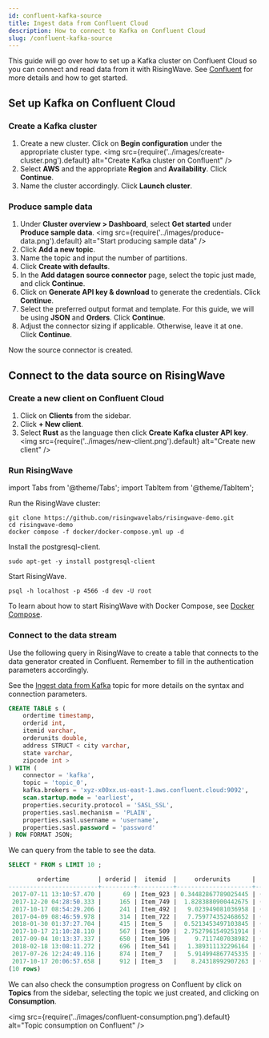 ```yaml
---
id: confluent-kafka-source
title: Ingest data from Confluent Cloud
description: How to connect to Kafka on Confluent Cloud
slug: /confluent-kafka-source
---
```


This guide will go over how to set up a Kafka cluster on Confluent Cloud so you can connect and read data from it with RisingWave. See [Confluent](https://www.confluent.io) for more details and how to get started.

## Set up Kafka on Confluent Cloud

### Create a Kafka cluster 

1. Create a new cluster. Click on **Begin configuration** under the appropriate cluster type.
    <img
    src={require('../images/create-cluster.png').default}
    alt="Create Kafka cluster on Confluent"
    />
2. Select **AWS** and the appropriate **Region** and **Availability**. Click **Continue**.
3. Name the cluster accordingly. Click **Launch cluster**.

### Produce sample data

1. Under **Cluster overview > Dashboard**, select **Get started** under **Produce sample data**.
    <img
    src={require('../images/produce-data.png').default}
    alt="Start producing sample data"
    />
2. Click **Add a new topic**.
3. Name the topic and input the number of partitions.
4. Click **Create with defaults**.
5. In the **Add datagen source connector** page, select the topic just made, and click **Continue**.
6. Click on **Generate API key & download** to generate the credentials.  Click **Continue**.
7. Select the preferred output format and template. For this guide, we will be using **JSON** and **Orders**. Click **Continue**.
8. Adjust the connector sizing if applicable. Otherwise, leave it at one. Click **Continue**.

Now the source connector is created.

## Connect to the data source on RisingWave

### Create a new client on Confluent Cloud

1. Click on **Clients** from the sidebar. 
2. Click **+ New client**.
3. Select **Rust** as the language then click **Create Kafka cluster API key**.
    <img
    src={require('../images/new-client.png').default}
    alt="Create new client"
    />

### Run RisingWave

import Tabs from '@theme/Tabs';
import TabItem from '@theme/TabItem';

<Tabs>
<TabItem value="Amazon EC2" label="Amazon EC2">

Run the RisingWave cluster:

```terminal
git clone https://github.com/risingwavelabs/risingwave-demo.git
cd risingwave-demo
docker compose -f docker/docker-compose.yml up -d
```

Install the postgresql-client.

```terminal
sudo apt-get -y install postgresql-client
```

Start RisingWave.

```terminal
psql -h localhost -p 4566 -d dev -U root
```

</TabItem>
<TabItem value="Docker compose" label="Locally via Docker">

To learn about how to start RisingWave with Docker Compose, see [Docker Compose](../deploy/risingwave-docker-compose.md). 

</TabItem>
</Tabs>

### Connect to the data stream

Use the following query in RisingWave to create a table that connects to the data generator created in Confluent. Remember to fill in the authentication parameters accordingly.

See the [Ingest data from Kafka](../create-source/create-source-kafka.md) topic for more details on the syntax and connection parameters.

```sql
CREATE TABLE s (
    ordertime timestamp,
	orderid int, 
	itemid varchar, 
    orderunits double,
	address STRUCT < city varchar, 
    state varchar,
	zipcode int >
) WITH ( 
    connector = 'kafka',
    topic = 'topic_0',
	kafka.brokers = 'xyz-x00xx.us-east-1.aws.confluent.cloud:9092',
    scan.startup.mode = 'earliest', 
    properties.security.protocol = 'SASL_SSL', 
    properties.sasl.mechanism = 'PLAIN', 
    properties.sasl.username = 'username', 
    properties.sasl.password = 'password'
) ROW FORMAT JSON;
```

We can query from the table to see the data.

```sql
SELECT * FROM s LIMIT 10 ; 

        ordertime        | orderid |  itemid  |     orderunits      |         address          
-------------------------+---------+----------+---------------------+--------------------------
 2017-07-11 13:10:57.470 |      69 | Item_923 | 0.34482867789025445 | (City_,State_12,79507)
 2017-12-20 04:28:50.333 |     165 | Item_749 |  1.8283880900442675 | (City_,State_,29429)
 2017-10-17 08:54:29.206 |     241 | Item_492 |   9.023949081036958 | (City_,State_6,59279)
 2017-04-09 08:46:59.978 |     314 | Item_722 |   7.759774352468652 | (City_16,State_,39963)
 2018-01-30 01:37:27.704 |     415 | Item_5   |  0.5213453497103845 | (City_8,State_7,12423)
 2017-10-17 21:10:28.110 |     567 | Item_509 |  2.7527961549251914 | (City_16,State_8,82637)
 2017-09-04 10:13:37.337 |     650 | Item_196 |     9.7117407038982 | (City_,State_,79763)
 2018-02-18 13:08:11.272 |     696 | Item_541 |   1.389311132296164 | (City_2,State_87,55001)
 2017-07-26 12:24:49.116 |     874 | Item_7   |   5.914994867745335 | (City_9,State_3,55552)
 2017-10-17 20:06:57.658 |     912 | Item_3   |    8.24318992907263 | (City_73,State_96,62568)
(10 rows)
```

We can also check the consumption progress on Confluent by click on **Topics** from the sidebar, selecting the topic we just created, and clicking on **Consumption**.

<img
src={require('../images/confluent-consumption.png').default}
alt="Topic consumption on Confluent"
/>
